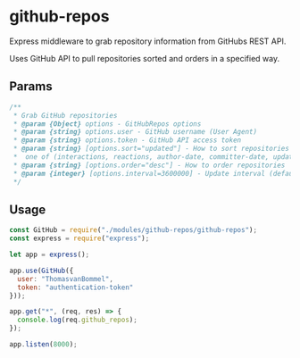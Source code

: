 # github-repos

Express middleware to grab repository information from GitHubs REST API.

Uses GitHub API to pull repositories sorted and orders in a specified way.

## Params
```js
/**
 * Grab GitHub repositories
 * @param {Object} options - GitHubRepos options
 * @param {string} options.user - GitHub username (User Agent)
 * @param {string} options.token - GitHub API access token
 * @param {string} [options.sort="updated"] - How to sort repositories
 *  one of (interactions, reactions, author-date, committer-date, updated)
 * @param {string} [options.order="desc"] - How to order repositories
 * @param {integer} [options.interval=3600000] - Update interval (default 1h)
 */
```

## Usage

```js
const GitHub = require("./modules/github-repos/github-repos");
const express = require("express");

let app = express();

app.use(GitHub({
  user: "ThomasvanBommel",
  token: "authentication-token"
}));

app.get("*", (req, res) => {
  console.log(req.github_repos);
});

app.listen(8000);
```
